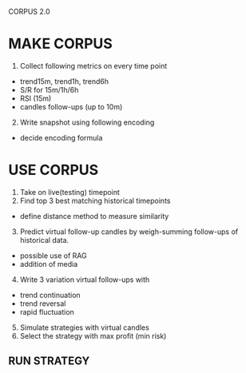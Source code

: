 CORPUS 2.0

# MAKE CORPUS

1. Collect following metrics on every time point
 - trend15m, trend1h, trend6h
 - S/R for 15m/1h/6h
 - RSI (15m)
 - candles follow-ups (up to 10m)

2. Write snapshot using following encoding
 - decide encoding formula


# USE CORPUS

1. Take on live(testing) timepoint
2. Find top 3 best matching historical timepoints
 - define distance method to measure similarity
3. Predict virtual follow-up candles by weigh-summing follow-ups of historical data.
 - possible use of RAG
 - addition of media
4. Write 3 variation virtual follow-ups with
 - trend continuation
 - trend reversal
 - rapid fluctuation
5. Simulate strategies with virtual candles
6. Select the strategy with max profit (min risk)

## RUN STRATEGY
